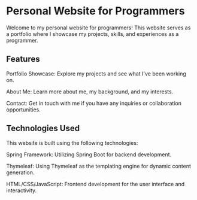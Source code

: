 # Personal Website for Programmers

Welcome to my personal website for programmers! 
This website serves as a portfolio where I showcase my projects,
skills, and experiences as a programmer.

## Features

Portfolio Showcase: Explore my projects and see what I've been working on.

About Me: Learn more about me, my background, and my interests.

Contact: Get in touch with me if you have any inquiries or collaboration opportunities.

## Technologies Used

This website is built using the following technologies:

Spring Framework: Utilizing Spring Boot for backend development.

Thymeleaf: Using Thymeleaf as the templating engine for dynamic content generation.

HTML/CSS/JavaScript: Frontend development for the user interface and interactivity.